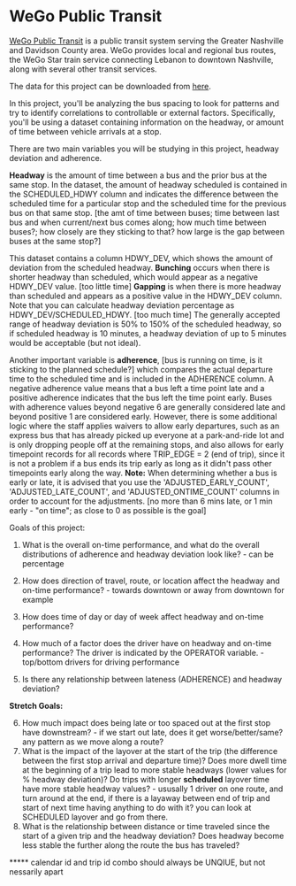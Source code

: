 # WeGo Public Transit
[WeGo Public Transit](https://www.wegotransit.com/) is a public transit system serving the Greater Nashville and Davidson County area. WeGo provides local and regional bus routes, the WeGo Star train service connecting Lebanon to downtown Nashville, along with several other transit services.

The data for this project can be downloaded from [here](https://drive.google.com/file/d/1iM4WjC9k3EXHPNc6q4AwDh_MEIpXvfMD/view?usp=sharing).

In this project, you'll be analyzing the bus spacing to look for patterns and try to identify correlations to controllable or external factors. Specifically, you'll be using a dataset containing information on the headway, or amount of time between vehicle arrivals at a stop. 

There are two main variables you will be studying in this project, headway deviation and adherence.

**Headway** is the amount of time between a bus and the prior bus at the same stop. In the dataset, the amount of headway scheduled is contained in the SCHEDULED_HDWY column and indicates the difference between the scheduled time for a particular stop and the scheduled time for the previous bus on that same stop.  [the amt of time between buses; time between last bus and when current/next bus comes along; how much time between buses?; how closely are they sticking to that? how large is the gap between buses at the same stop?]

This dataset contains a column HDWY_DEV, which shows the amount of deviation from the scheduled headway. **Bunching** occurs when there is shorter headway than scheduled, which would appear as a negative HDWY_DEV value. [too little time] **Gapping** is when there is more headway than scheduled and appears as a positive value in the HDWY_DEV column. Note that you can calculate headway deviation percentage as HDWY_DEV/SCHEDULED_HDWY. [too much time] The generally accepted range of headway deviation is 50% to 150% of the scheduled headway, so if scheduled headway is 10 minutes, a headway deviation of up to 5 minutes would be acceptable (but not ideal).

Another important variable is **adherence**, [bus is running on time, is it sticking to the planned schedule?] which compares the actual departure time to the scheduled time and is included in the ADHERENCE column. A negative adherence value means that a bus left a time point late and a positive adherence indicates that the bus left the time point early. Buses with adherence values beyond negative 6 are generally considered late and beyond positive 1 are considered early. However, there is some additional logic where the staff applies waivers to allow early departures, such as an express bus that has already picked up everyone at a park-and-ride lot and is only dropping people off at the remaining stops, and also allows for early timepoint records for all records where TRIP_EDGE = 2 (end of trip), since it is not a problem if a bus ends its trip early as long as it didn't pass other timepoints early along the way. **Note:** When determining whether a bus is early or late, it is advised that you use the 'ADJUSTED_EARLY_COUNT', 'ADJUSTED_LATE_COUNT', and 'ADJUSTED_ONTIME_COUNT' columns in order to account for the adjustments.  [no more than 6 mins late, or 1 min early -  "on time"; as close to 0 as possible is the goal] 

Goals of this project:

1. What is the overall on-time performance, and what do the overall distributions of adherence and headway deviation look like? - can be percentage

2. How does direction of travel, route, or location affect the headway and on-time performance? - towards downtown or away from downtown for example

3. How does time of day or day of week affect headway and on-time performance?

4. How much of a factor does the driver have on headway and on-time performance? The driver is indicated by the OPERATOR variable. - top/bottom drivers for driving performance

5. Is there any relationship between lateness (ADHERENCE) and headway deviation?

**Stretch Goals:**  

6. How much impact does being late or too spaced out at the first stop have downstream? - if we start out late, does it get worse/better/same? any pattern as we move along a route?
7. What is the impact of the layover at the start of the trip (the difference between the first stop arrival and departure time)? Does more dwell time at the beginning of a trip lead to more stable headways (lower values for % headway deviation)? Do trips with longer **scheduled** layover time have more stable headway values?  - ususally 1 driver on one route, and turn around at the end, if there is a layaway between end of trip and start of next time having anything to do with it? you can look at SCHEDULED layover and go from there.
8. What is the relationship between distance or time traveled since the start of a given trip and the headway deviation? Does headway become less stable the further along the route the bus has traveled?

*****  calendar id and trip id combo should always be UNQIUE, but not nessarily apart 